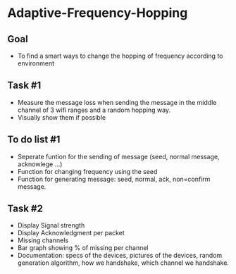 # Adaptive-Frequency-Hopping

## Goal
- To find a smart ways to change the hopping of frequency according to environment

## Task #1
- Measure the message loss when sending the message in the middle channel of 3 wifi ranges and a random hopping way.
- Visually show them if possible

## To do list #1
- Seperate funtion for the sending of message (seed, normal message, acknowlege ...)
- Function for changing frequency using the seed
- Function for generating message: seed, normal, ack, non=confirm message.

## Task #2
- Display Signal strength
- Display Acknowledgment per packet
- Missing channels
- Bar graph showing % of missing per channel
- Documentation: specs of the devices, pictures of the devices, random generation algorithm, how we handshake, which channel we handshake.

